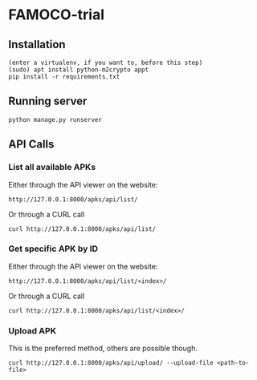 # FAMOCO-trial

## Installation

```
(enter a virtualenv, if you want to, before this step)
(sudo) apt install python-m2crypto appt
pip install -r requirements.txt
```

## Running server

```
python manage.py runserver
```


## API Calls

### List all available APKs

Either through the API viewer on the website:

```
http://127.0.0.1:8000/apks/api/list/

```

Or through a CURL call
```
curl http://127.0.0.1:8000/apks/api/list/
```


### Get specific APK by ID

Either through the API viewer on the website:

```
http://127.0.0.1:8000/apks/api/list/<index>/

```

Or through a CURL call
```
curl http://127.0.0.1:8000/apks/api/list/<index>/
```

### Upload APK

This is the preferred method, others are possible though.

```
curl http://127.0.0.1:8000/apks/api/upload/ --upload-file <path-to-file>
```


